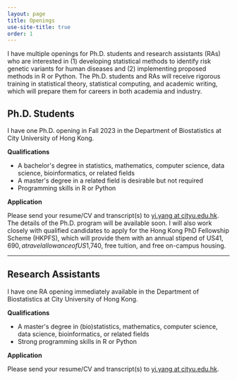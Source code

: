 ```yaml
---
layout: page
title: Openings
use-site-title: true
order: 1
---
```


I have multiple openings for Ph.D. students and research assistants (RAs) who are interested in (1) developing statistical methods to identify risk genetic variants for human diseases and (2) implementing proposed methods in R or Python. The Ph.D. students and RAs will receive rigorous training in statistical theory, statistical computing, and academic writing, which will prepare them for careers in both academia and industry.

## Ph.D. Students

I have one Ph.D. opening in Fall 2023 in the Department of Biostatistics at City University of Hong Kong. 

**Qualifications**
- A bachelor's degree in statistics, mathematics, computer science, data science, bioinformatics, or related fields
- A master's degree in a related field is desirable but not required
- Programming skills in R or Python

**Application**

Please send your resume/CV and transcript(s) to [yi.yang at cityu.edu.hk](mailto:yi.yang@cityu.edu.hk). The details of the Ph.D. program will be available soon. I will also work closely with qualified candidates to apply for the Hong Kong PhD Fellowship Scheme (HKPFS), which will provide them with an annual stipend of US$41,690, a travel allowance of US$1,740, free tuition, and free on-campus housing. 

***

## Research Assistants

I have one RA opening immediately available in the Department of Biostatistics at City University of Hong Kong. 

**Qualifications**
- A master's degree in (bio)statistics, mathematics, computer science, data science, bioinformatics, or related fields
- Strong programming skills in R or Python

**Application**

Please send your resume/CV and transcript(s) to [yi.yang at cityu.edu.hk](mailto:yi.yang@cityu.edu.hk).
